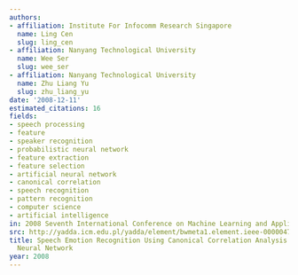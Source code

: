 ```yaml
---
authors:
- affiliation: Institute For Infocomm Research Singapore
  name: Ling Cen
  slug: ling_cen
- affiliation: Nanyang Technological University
  name: Wee Ser
  slug: wee_ser
- affiliation: Nanyang Technological University
  name: Zhu Liang Yu
  slug: zhu_liang_yu
date: '2008-12-11'
estimated_citations: 16
fields:
- speech processing
- feature
- speaker recognition
- probabilistic neural network
- feature extraction
- feature selection
- artificial neural network
- canonical correlation
- speech recognition
- pattern recognition
- computer science
- artificial intelligence
in: 2008 Seventh International Conference on Machine Learning and Applications
src: http://yadda.icm.edu.pl/yadda/element/bwmeta1.element.ieee-000004725081
title: Speech Emotion Recognition Using Canonical Correlation Analysis and Probabilistic
  Neural Network
year: 2008
---
```

